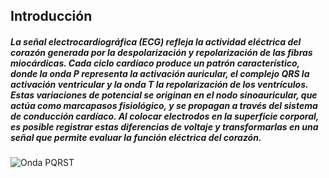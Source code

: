 ## Introducción
##### La señal electrocardiográfica (ECG) refleja la actividad eléctrica del corazón generada por la despolarización y repolarización de las fibras miocárdicas. Cada ciclo cardíaco produce un patrón característico, donde la onda P representa la activación auricular, el complejo QRS la activación ventricular y la onda T la repolarización de los ventrículos. Estas variaciones de potencial se originan en el nodo sinoauricular, que actúa como marcapasos fisiológico, y se propagan a través del sistema de conducción cardíaco. Al colocar electrodos en la superficie corporal, es posible registrar estas diferencias de voltaje y transformarlas en una señal que permite evaluar la función eléctrica del corazón.
![Onda PQRST](https://www.researchgate.net/profile/Da-Diaz-Romero/publication/275044917/figure/fig3/AS:365413100736514@1464132680362/Figura-6-Electrocardiograma-normal-de-la-actividad-electrica-del-corazon-La-onda-P-es.png)

